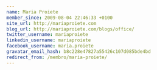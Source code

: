 ```yaml
---
name: Maria Proiete
member_since: 2009-08-04 22:46:33 +0100
site_url: http://mariaproiete.com
blog_url: http://mariaproiete.com/blogs/office/
twitter_username: mariaproiete
linkedin_username: mariaproiete
facebook_username: maria.proiete
gravatar_email_hash: b8c228e47827a55426c107d085bde4bd
redirect_from: /membro/maria-proiete/
---
```

